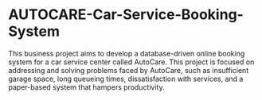 # AUTOCARE-Car-Service-Booking-System
This business project aims to develop a database-driven online booking system for a car service center called AutoCare. This project is focused on addressing and solving problems faced by AutoCare, such as insufficient garage space, long queueing times, dissatisfaction with services, and a paper-based system that hampers productivity. 
